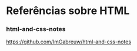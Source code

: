 # Referências sobre HTML

### html-and-css-notes

<!-- markdown-link-check-disable-next-line -->
https://github.com/ImGabreuw/html-and-css-notes